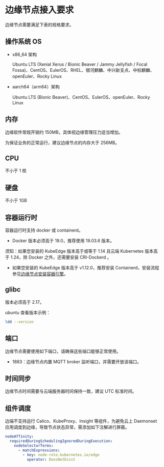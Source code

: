 # 边缘节点接入要求

边缘节点需要满足下表的规格要求。

## 操作系统 OS

- x86_64 架构

    Ubuntu LTS (Xenial Xerus / Bionic Beaver / Jammy Jellyfish / Focal Fossa)、CentOS、EulerOS、RHEL、银河麒麟、中兴新支点、中标麒麟、openEuler、Rocky Linux

<!-- - armv7i（arm32）架构

    Raspbian GNU/Linux (stretch) -->

- aarch64（arm64）架构

    Ubuntu LTS (Bionic Beaver)、CentOS、EulerOS、openEuler、Rocky Linux

## 内存

边缘软件常规开销约 150MB，具体视边缘管理压力适当增加。

为保证业务的正常运行，建议边缘节点的内存大于 256MB。

## CPU

不小于 1 核

## 硬盘

不小于 1GB

## 容器运行时

容器运行时支持 docker 或 containerd。

- Docker 版本必须高于 19.0，推荐使用 19.03.6 版本。

须知：如果您安装的 KubeEdge 版本高于或等于 1.14 且云端 Kubernetes 版本高于 1.24，除 Docker 之外，还需要安装 CRI-Dockerd 。

- 如果您安装的 KubeEdge 版本高于 v1.12.0，推荐安装 Containerd，安装流程参见[边缘节点安装容器引擎](./container-engine-install.md)。

## glibc

版本必须高于 2.17。

ubuntu 查看版本示例：

```sh
ldd --version
```

## 端口

边缘节点需要使用如下端口，请确保这些端口能够正常使用。

- 1883：边缘节点内置 MQTT broker 监听端口，并需要开放该端口。

## 时间同步

边缘节点时间需要与云端服务器时间保持一致，建议 UTC 标准时间。

## 组件调度

边端不支持运行 Calico、KubeProxy、Insight 等组件，为避免云上 Daemonset 应用调度到边缘，导致节点状态异常，需添加如下注解进行屏蔽。

```yaml
nodeAffinity:
  requiredDuringSchedulingIgnoredDuringExecution:
    nodeSelectorTerms:
      - matchExpressions:
        - key: node-role.kubernetes.io/edge
          operator: DoesNotExist
```
